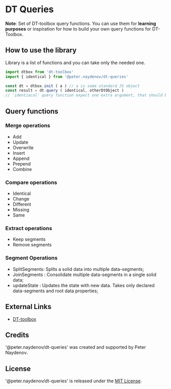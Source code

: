 # DT Queries

**Note**: Set of DT-toolbox query functions. You can use them for **learning purposes** or inspiration for how to build your own query functions for DT-Toolbox.


## How to use the library

Library is a list of functions and you can take only the needed one.

```js
import dtbox from 'dt-toolbox'
import { identical } from '@peter.naydenov/dt-queries'

const dt = dtbox.init ( a ) // a is some standard JS object
const result = dt.query ( identical, otherDtObject )  
// 'identiacal' query function expect one extra argument, that should be a dt-object
```

## Query functions

### Merge operations
- Add
- Update
- Overwrite
- Insert
- Append
- Prepend
- Combine



### Compare operations
- Identical
- Change
- Different
- Missing
- Same



### Extract operations
- Keep segments
- Remove segments



### Segment Operations
- SplitSegments: Splits a solid data into multiple data-segments;
- JoinSegments : Consolidate multiple data-segments in a single solid data;
- updateState  : Updates the state with new data. Takes only declared data-segments and root data properties;



## External Links
- [DT-toolbox](https://github.com/PeterNaydenov/dt-toolbox)


## Credits
'@peter.naydenov/dt-queries' was created and supported by Peter Naydenov.



## License
'@peter.naydenov/dt-queries' is released under the [MIT License](http://opensource.org/licenses/MIT).



